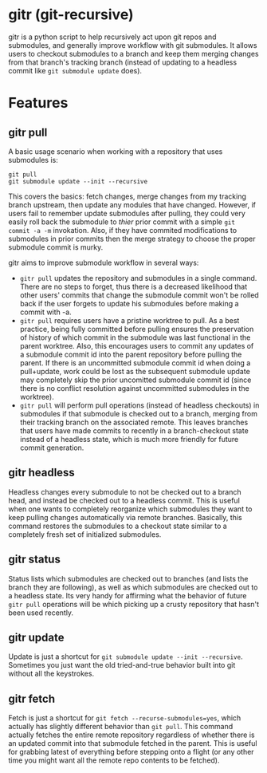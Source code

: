 gitr (git-recursive)
====================

gitr is a python script to help recursively act upon git repos and submodules, and generally improve workflow with git submodules.  It allows users to checkout submodules to a branch and keep them merging changes from that branch's tracking branch (instead of updating to a headless commit like `git submodule update` does).

Features
========

gitr pull
---------

A basic usage scenario when working with a repository that uses submodules is:

```
git pull
git submodule update --init --recursive
```

This covers the basics: fetch changes, merge changes from my tracking branch upstream, then update any modules that have changed.  However, if users fail to remember update submodules after pulling, they could very easily roll back the submodule to *thier* prior commit with a simple `git commit -a -m` invokation.  Also, if they have commited modifications to submodules in prior commits then the merge strategy to choose the proper submodule commit is murky.

gitr aims to improve submodule workflow in several ways:
* `gitr pull` updates the repository and submodules in a single command.  There are no steps to forget, thus there is a decreased likelihood that other users' commits that change the submodule commit won't be rolled back if the user forgets to update his submodules before making a commit with -a.
* `gitr pull` requires users have a pristine worktree to pull.  As a best practice, being fully committed before pulling ensures the preservation of history of which commit in the submodule was last functional in the parent worktree.  Also, this encourages users to commit any updates of a submodule commit id into the parent repository before pulling the parent.  If there is an uncommitted submodule commit id when doing a pull+update, work could be lost as the subsequent submodule update may completely skip the prior uncomitted submodule commit id (since there is no conflict resolution against uncommitted submodules in the worktree).
* `gitr pull` will perform pull operations (instead of headless checkouts) in submodules if that submodule is checked out to a branch, merging from their tracking branch on the associated remote.  This leaves branches that users have made commits to recently in a branch-checkout state instead of a headless state, which is much more friendly for future commit generation.

gitr headless
-------------

Headless changes every submodule to not be checked out to a branch head, and instead be checked out to a headless commit.  This is useful when one wants to completely reorganize which submodules they want to keep pulling changes automatically via remote branches.  Basically, this command restores the submodules to a checkout state similar to a completely fresh set of initialized submodules.

gitr status
-----------

Status lists which submodules are checked out to branches (and lists the branch they are following), as well as which submodules are checked out to a headless state.  Its very handy for affirming what the behavior of future `gitr pull` operations will be which picking up a crusty repository that hasn't been used recently.

gitr update
-----------

Update is just a shortcut for `git submodule update --init --recursive`.  Sometimes you just want the old tried-and-true behavior built into git without all the keystrokes.

gitr fetch
----------

Fetch is just a shortcut for `git fetch --recurse-submodules=yes`, which actually has slightly different behavior than `git pull`.  This command actually fetches the entire remote repository regardless of whether there is an updated commit into that submodule fetched in the parent.  This is useful for grabbing latest of everything before stepping onto a flight (or any other time you might want all the remote repo contents to be fetched).